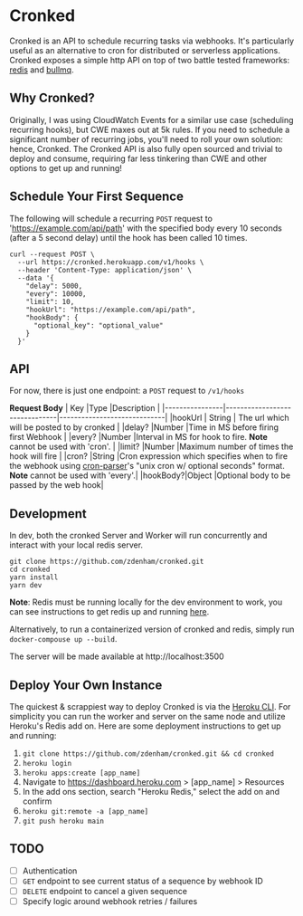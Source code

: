 # Cronked

Cronked is an API to schedule recurring tasks via webhooks. It's particularly useful as an alternative to cron for distributed or serverless applications. Cronked exposes a simple http API on top of two battle tested frameworks: [redis](https://github.com/redis/redis) and [bullmq](https://github.com/taskforcesh/bullmq).

## Why Cronked?

Originally, I was using CloudWatch Events for a similar use case (scheduling recurring hooks), but CWE maxes out at 5k rules. If you need to schedule a significant number of recurring jobs, you'll need to roll your own solution: hence, Cronked. The Cronked API is also fully open sourced and trivial to deploy and consume, requiring far less tinkering than CWE and other options to get up and running!

## Schedule Your First Sequence

The following will schedule a recurring `POST` request to 'https://example.com/api/path' with the specified body every 10 seconds (after a 5 second delay) until the hook has been called 10 times.

```
curl --request POST \
  --url https://cronked.herokuapp.com/v1/hooks \
  --header 'Content-Type: application/json' \
  --data '{
    "delay": 5000,
    "every": 10000,
    "limit": 10,
    "hookUrl": "https://example.com/api/path",
    "hookBody": {
      "optional_key": "optional_value"
    }
  }'
```

## API

For now, there is just one endpoint: a `POST` request to `/v1/hooks`

**Request Body**
| Key |Type |Description |
|----------------|-------------------------------|-----------------------------|
|hookUrl | String | The url which will be posted to by cronked |
|delay? |Number |Time in MS before firing first Webhook |
|every? |Number |Interval in MS for hook to fire. **Note** cannot be used with 'cron'. |
|limit? |Number |Maximum number of times the hook will fire |
|cron? |String |Cron expression which specifies when to fire the webhook using [cron-parser](https://github.com/harrisiirak/cron-parser)'s "unix cron w/ optional seconds" format. **Note** cannot be used with 'every'.|
|hookBody?|Object |Optional body to be passed by the web hook|

## Development

In dev, both the cronked Server and Worker will run concurrently and interact with your local redis server.

```
git clone https://github.com/zdenham/cronked.git
cd cronked
yarn install
yarn dev
```

**Note**: Redis must be running locally for the dev environment to work, you can see instructions to get redis up and running [here](https://redis.io/topics/quickstart).

Alternatively, to run a containerized version of cronked and redis, simply run `docker-compouse up --build`.

The server will be made available at http://localhost:3500

## Deploy Your Own Instance

The quickest & scrappiest way to deploy Cronked is via the [Heroku CLI](https://devcenter.heroku.com/articles/heroku-cli). For simplicity you can run the worker and server on the same node and utilize Heroku's Redis add on. Here are some deployment instructions to get up and running:

1. `git clone https://github.com/zdenham/cronked.git && cd cronked`
2. `heroku login`
3. `heroku apps:create [app_name]`
4. Navigate to https://dashboard.heroku.com > [app_name] > Resources
5. In the add ons section, search "Heroku Redis," select the add on and confirm
6. `heroku git:remote -a [app_name]`
7. `git push heroku main`

## TODO

- [ ] Authentication
- [ ] `GET` endpoint to see current status of a sequence by webhook ID
- [ ] `DELETE` endpoint to cancel a given sequence
- [ ] Specify logic around webhook retries / failures
